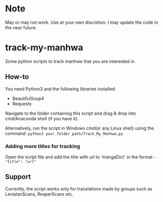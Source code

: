 # Note
May or may not work. Use at your own discretion. I may update the code in the near future.

# track-my-manhwa
Some python scripts to track manhwa that you are interested in.

## How-to
You need Python3 and the following libraries installed:
- BeautifulSoup4
- Requests

Navigate to the folder containing this script and drag & drop into cmd/Anaconda shell (if you have it).

Alternatively, run the script in Windows cmd(or any Linux shell) using the command:
`python3 your_folder_path/Track_My_Manhwa.py`

### Adding more titles for tracking
Open the script file and add the title with url to 'mangaDict' in the format -  `"title": "url"`

## Support
Currently, the script works only for translations made by groups such as LeviatanScans, ReaperScans etc.
